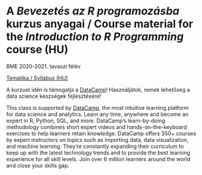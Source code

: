 # A *Bevezetés az R programozásba* kurzus anyagai / Course material for the *Introduction to R Programming* course (HU) 

BME 2020-2021. tavaszi félév

[Tematika / Syllabus (HU)](https://docs.google.com/document/d/1zeECbntXZ6_5nr9hHKTEDkm_gqhakV2TBGl8Mx0Kp1A/edit?usp=sharing)

A kurzust idén is támogatja a [DataCamp](https://www.datacamp.com/)! Használjátok, remek lehetőség a data science készségek fejlesztésére!

This class is supported by [DataCamp](https://www.datacamp.com/), the most intuitive learning platform for data science and analytics. Learn any time, anywhere and become an expert in R, Python, SQL, and more. DataCamp’s learn-by-doing methodology combines short expert videos and hands-on-the-keyboard exercises to help learners retain knowledge. DataCamp offers 350+ courses by expert instructors on topics such as importing data, data visualization, and machine learning. They’re constantly expanding their curriculum to keep up with the latest technology trends and to provide the best learning experience for all skill levels. Join over 6 million learners around the world and close your skills gap.
